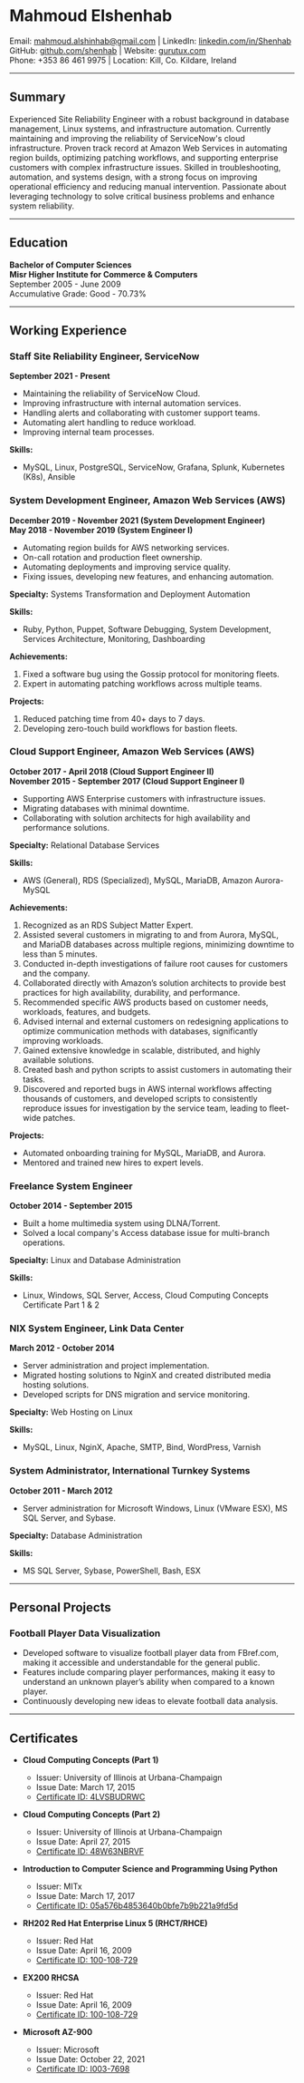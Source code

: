 # Mahmoud Elshenhab

Email: [mahmoud.alshinhab@gmail.com](mailto:mahmoud.alshinhab@gmail.com) | LinkedIn: [linkedin.com/in/Shenhab](https://www.linkedin.com/in/Shenhab)  
GitHub: [github.com/shenhab](https://github.com/shenhab) | Website: [gurutux.com](https://www.gurutux.com)  
Phone: +353 86 461 9975 | Location: Kill, Co. Kildare, Ireland

---

## Summary
Experienced Site Reliability Engineer with a robust background in database management, Linux systems, and infrastructure automation. Currently maintaining and improving the reliability of ServiceNow's cloud infrastructure. Proven track record at Amazon Web Services in automating region builds, optimizing patching workflows, and supporting enterprise customers with complex infrastructure issues. Skilled in troubleshooting, automation, and systems design, with a strong focus on improving operational efficiency and reducing manual intervention. Passionate about leveraging technology to solve critical business problems and enhance system reliability.

---

## Education
**Bachelor of Computer Sciences**  
**Misr Higher Institute for Commerce & Computers**  
September 2005 - June 2009  
Accumulative Grade: Good - 70.73%

---

## Working Experience

### Staff Site Reliability Engineer, ServiceNow
**September 2021 - Present**  
- Maintaining the reliability of ServiceNow Cloud.
- Improving infrastructure with internal automation services.
- Handling alerts and collaborating with customer support teams.
- Automating alert handling to reduce workload.
- Improving internal team processes.

**Skills:**
- MySQL, Linux, PostgreSQL, ServiceNow, Grafana, Splunk, Kubernetes (K8s), Ansible

### System Development Engineer, Amazon Web Services (AWS)
**December 2019 - November 2021 (System Development Engineer)**  
**May 2018 - November 2019 (System Engineer I)**  
- Automating region builds for AWS networking services.
- On-call rotation and production fleet ownership.
- Automating deployments and improving service quality.
- Fixing issues, developing new features, and enhancing automation.

**Specialty:** Systems Transformation and Deployment Automation

**Skills:**
- Ruby, Python, Puppet, Software Debugging, System Development, Services Architecture, Monitoring, Dashboarding

**Achievements:**
1. Fixed a software bug using the Gossip protocol for monitoring fleets.
2. Expert in automating patching workflows across multiple teams.

**Projects:**
1. Reduced patching time from 40+ days to 7 days.
2. Developing zero-touch build workflows for bastion fleets.

### Cloud Support Engineer, Amazon Web Services (AWS)
**October 2017 - April 2018 (Cloud Support Engineer II)**  
**November 2015 - September 2017 (Cloud Support Engineer I)**  
- Supporting AWS Enterprise customers with infrastructure issues.
- Migrating databases with minimal downtime.
- Collaborating with solution architects for high availability and performance solutions.

**Specialty:** Relational Database Services

**Skills:**
- AWS (General), RDS (Specialized), MySQL, MariaDB, Amazon Aurora-MySQL

**Achievements:**
1. Recognized as an RDS Subject Matter Expert.
2. Assisted several customers in migrating to and from Aurora, MySQL, and MariaDB databases across multiple regions, minimizing downtime to less than 5 minutes.
3. Conducted in-depth investigations of failure root causes for customers and the company.
4. Collaborated directly with Amazon’s solution architects to provide best practices for high availability, durability, and performance.
5. Recommended specific AWS products based on customer needs, workloads, features, and budgets.
6. Advised internal and external customers on redesigning applications to optimize communication methods with databases, significantly improving workloads.
7. Gained extensive knowledge in scalable, distributed, and highly available solutions.
8. Created bash and python scripts to assist customers in automating their tasks.
9. Discovered and reported bugs in AWS internal workflows affecting thousands of customers, and developed scripts to consistently reproduce issues for investigation by the service team, leading to fleet-wide patches.

**Projects:**
- Automated onboarding training for MySQL, MariaDB, and Aurora.
- Mentored and trained new hires to expert levels.

### Freelance System Engineer
**October 2014 - September 2015**  
- Built a home multimedia system using DLNA/Torrent.
- Solved a local company's Access database issue for multi-branch operations.

**Specialty:** Linux and Database Administration

**Skills:**
- Linux, Windows, SQL Server, Access, Cloud Computing Concepts Certificate Part 1 & 2

### NIX System Engineer, Link Data Center
**March 2012 - October 2014**  
- Server administration and project implementation.
- Migrated hosting solutions to NginX and created distributed media hosting solutions.
- Developed scripts for DNS migration and service monitoring.

**Specialty:** Web Hosting on Linux

**Skills:**
- MySQL, Linux, NginX, Apache, SMTP, Bind, WordPress, Varnish

### System Administrator, International Turnkey Systems
**October 2011 - March 2012**  
- Server administration for Microsoft Windows, Linux (VMware ESX), MS SQL Server, and Sybase.

**Specialty:** Database Administration

**Skills:**
- MS SQL Server, Sybase, PowerShell, Bash, ESX

---

## Personal Projects

### Football Player Data Visualization
- Developed software to visualize football player data from FBref.com, making it accessible and understandable for the general public.
- Features include comparing player performances, making it easy to understand an unknown player’s ability when compared to a known player.
- Continuously developing new ideas to elevate football data analysis.

---

## Certificates

- **Cloud Computing Concepts (Part 1)**
  - Issuer: University of Illinois at Urbana-Champaign
  - Issue Date: March 17, 2015
  - [Certificate ID: 4LVSBUDRWC](https://www.coursera.org/account/accomplishments/certificate/4LVSBUDRWC)

- **Cloud Computing Concepts (Part 2)**
  - Issuer: University of Illinois at Urbana-Champaign
  - Issue Date: April 27, 2015
  - [Certificate ID: 48W63NBRVF](https://www.coursera.org/account/accomplishments/certificate/48W63NBRVF)

- **Introduction to Computer Science and Programming Using Python**
  - Issuer: MITx
  - Issue Date: March 17, 2017
  - [Certificate ID: 05a576b4853640b0bfe7b9b221a9fd5d](https://courses.edx.org/certificates/05a576b4853640b0bfe7b9b221a9fd5d)

- **RH202 Red Hat Enterprise Linux 5 (RHCT/RHCE)**
  - Issuer: Red Hat
  - Issue Date: April 16, 2009
  - [Certificate ID: 100-108-729](https://rhtapps.redhat.com/verify?certId=100-108-729)

- **EX200 RHCSA**
  - Issuer: Red Hat
  - Issue Date: April 16, 2009
  - [Certificate ID: 100-108-729](https://rhtapps.redhat.com/verify?certId=100-108-729)

- **Microsoft AZ-900**
  - Issuer: Microsoft
  - Issue Date: October 22, 2021
  - [Certificate ID: I003-7698](https://www.credly.com/badges/53a71064-6981-4123-84cc-c77058ae328d)
